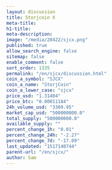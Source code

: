 ```yaml
---
layout: discussion
title: Storjcoin X
meta-title: 
h1-title: 
meta-description: 
image: "/media/20422/sjcx.png"
published: true
allow_search_engine: false
sitemap: false
enable_comment: false
sort_order: 1335
permalink: "/en/sjcx/discussion.html"
coin_a_symbol: "SJCX"
coin_a_name: "StorjCoin"
coin_a_lower_case: "sjcx"
price_usd: "1.31404"
price_btc: "0.00011184"
24h_volume_usd: "3309.95"
market_cap_usd: "500000000.0"
total_supply: "500000000.0"
available_supply: ""
percent_change_1h: "0.01"
percent_change_24h: "-2.27"
percent_change_7d: "-17.89"
last_updated: "1517140744"
parent-url: "/en/sjcx/"
author: Sam
---
```


